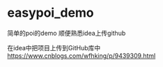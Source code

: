 # easypoi_demo
简单的poi的demo
顺便熟悉idea上传github



在idea中把项目上传到GitHub库中
https://www.cnblogs.com/wfhking/p/9439309.html 


